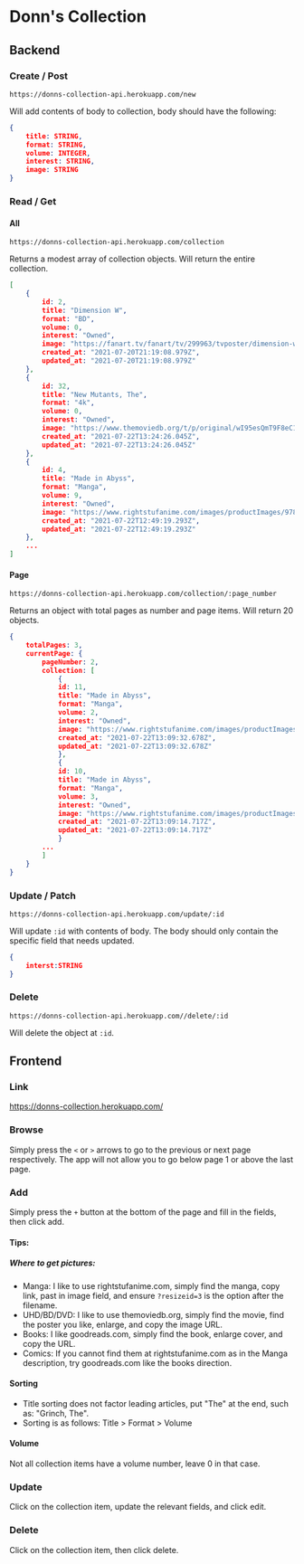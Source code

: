 # Donn's Collection

## Backend

### Create / Post

``` https://donns-collection-api.herokuapp.com/new ```

Will add contents of body to collection, body should have the following:
```json
{
    title: STRING,
    format: STRING,
    volume: INTEGER,
    interest: STRING,
    image: STRING
}
```

### Read / Get

#### All

```
https://donns-collection-api.herokuapp.com/collection
```

Returns a modest array of collection objects.  Will return the entire collection.

```json
[
    {
        id: 2,
        title: "Dimension W",
        format: "BD",
        volume: 0,
        interest: "Owned",
        image: "https://fanart.tv/fanart/tv/299963/tvposter/dimension-w-56acaf9a83dc1.jpg",
        created_at: "2021-07-20T21:19:08.979Z",
        updated_at: "2021-07-20T21:19:08.979Z"
    },
    {
        id: 32,
        title: "New Mutants, The",
        format: "4k",
        volume: 0,
        interest: "Owned",
        image: "https://www.themoviedb.org/t/p/original/wI95esQmT9F8eC1wchoRm2ua2HX.jpg",
        created_at: "2021-07-22T13:24:26.045Z",
        updated_at: "2021-07-22T13:24:26.045Z"
    },
    {
        id: 4,
        title: "Made in Abyss",
        format: "Manga",
        volume: 9,
        interest: "Owned",
        image: "https://www.rightstufanime.com/images/productImages/9781645057383_manga-made-in-abyss-volume-9-primary.jpg?resizeid=3",
        created_at: "2021-07-22T12:49:19.293Z",
        updated_at: "2021-07-22T12:49:19.293Z"
    },
    ...
]
```

#### Page

```
https://donns-collection-api.herokuapp.com/collection/:page_number
```
Returns an object with total pages as number and page items.  Will return 20 objects.

```json
{
    totalPages: 3,
    currentPage: {
        pageNumber: 2,
        collection: [
            {
            id: 11,
            title: "Made in Abyss",
            format: "Manga",
            volume: 2,
            interest: "Owned",
            image: "https://www.rightstufanime.com/images/productImages/9781626927742_manga-made-in-abyss-volume-2-primary.jpg?resizeid=3",
            created_at: "2021-07-22T13:09:32.678Z",
            updated_at: "2021-07-22T13:09:32.678Z"
            },
            {
            id: 10,
            title: "Made in Abyss",
            format: "Manga",
            volume: 3,
            interest: "Owned",
            image: "https://www.rightstufanime.com/images/productImages/9781626928275_manga-made-in-abyss-volume-3-primary.jpeg?resizeid=3",
            created_at: "2021-07-22T13:09:14.717Z",
            updated_at: "2021-07-22T13:09:14.717Z"
            }
        ...
        ]
    }
}
```

### Update / Patch

```https://donns-collection-api.herokuapp.com/update/:id```

Will update ```:id``` with contents of body.  The body should only contain the specific field that needs updated.
```json
{
    interst:STRING
}
```

### Delete

```https://donns-collection-api.herokuapp.com//delete/:id```

Will delete the object at ```:id```.

## Frontend

### Link
https://donns-collection.herokuapp.com/

### Browse

Simply press the ```<``` or ```>``` arrows to go to the previous or next page respectively.  The app will not allow you to go below page 1 or above the last page.

### Add

Simply press the ```+``` button at the bottom of the page and fill in the fields, then click add.

#### Tips:

##### Where to get pictures:
* Manga: I like to use rightstufanime.com, simply find the manga, copy link, past in image field, and ensure ```?resizeid=3``` is the option after the filename.
* UHD/BD/DVD: I like to use themoviedb.org, simply find the movie, find the poster you like, enlarge, and copy the image URL.
* Books: I like goodreads.com, simply find the book, enlarge cover, and copy the URL.
* Comics: If you cannot find them at rightstufanime.com as in the Manga description, try goodreads.com like the books direction.

#### Sorting
* Title sorting does not factor leading articles, put "The" at the end, such as: "Grinch, The".
* Sorting is as follows: Title > Format > Volume

#### Volume
Not all collection items have a volume number, leave 0 in that case.

### Update

Click on the collection item, update the relevant fields, and click edit.

### Delete

Click on the collection item, then click delete.